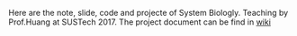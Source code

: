 Here are the note, slide, code and projecte of System Biologly.
Teaching by Prof.Huang at SUSTech 2017.
The project document can be find in [wiki](https://github.com/JiangXL/SystemBioCode/wiki)
